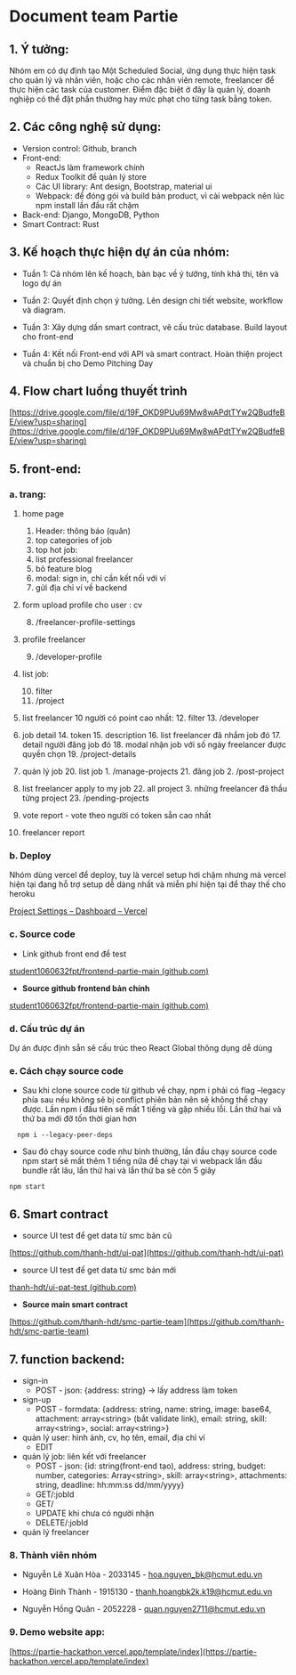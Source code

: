 # Document team Partie

## 1. Ý tưởng:

Nhóm em có dự định tạo Một Scheduled Social, ứng dụng thực hiện task cho quản lý và nhân viên, hoặc cho các nhân viên remote, freelancer để thực hiện các task của customer. Điểm đặc biệt ở đây là quản lý, doanh nghiệp có thể đặt phần thưởng hay mức phạt cho từng task bằng token.

## 2. Các công nghệ sử dụng:

- Version control: Github, branch
- Front-end:
  - ReactJs làm framework chính
  - Redux Toolkit để quản lý store
  - Các UI library: Ant design, Bootstrap, material ui
  - Webpack: để đóng gói và build bản product, vì cài webpack nên lúc npm install lần đầu rất chậm
- Back-end: Django, MongoDB, Python
- Smart Contract: Rust

## 3. Kế hoạch thực hiện dự án của nhóm:

- Tuần 1: Cả nhóm lên kế hoạch, bàn bạc về ý tưởng, tính khả thi, tên và logo dự án

- Tuần 2: Quyết định chọn ý tưởng. Lên design chi tiết website, workflow và diagram.

- Tuần 3: Xây dựng dần smart contract, vẽ cấu trúc database. Build layout cho front-end

- Tuần 4: Kết nối Front-end với API và smart contract. Hoàn thiện project và chuẩn bị cho Demo Pitching Day

## 4. Flow chart luồng thuyết trình

[https://drive.google.com/file/d/19F_OKD9PUu69Mw8wAPdtTYw2QBudfeBE/view?usp=sharing](https://drive.google.com/file/d/19F_OKD9PUu69Mw8wAPdtTYw2QBudfeBE/view?usp=sharing)

## 5. front-end:

### a. trang:

1. home page
   1. Header: thông báo (quân)
   2. top categories of job
   3. top hot job:
   4. list professional freelancer
   5. bỏ feature blog
   6. modal: sign in, chỉ cần kết nối với ví
   7. gửi địa chỉ ví về backend
2. form upload profile cho user : cv

   8. /freelancer-profile-settings

3. profile freelancer

   9. /developer-profile

4. list job:

   10. filter
   11. /project

5. list freelancer 10 người có point cao nhất: 12. filter 13. /developer

6. job detail 14. token 15. description 16. list freelancer đã nhắm job đó 17. detail người đăng job đó 18. modal nhận job với số ngày freelancer được quyền chọn 19. /project-details

7. quản lý job 20. list job 1. /manage-projects 21. đăng job 2. /post-project

8. list freelancer apply to my job 22. all project 3. những freelancer đã thầu từng project 23. /pending-projects

9. vote report - vote theo người có token sẵn cao nhất

10. freelancer report

### b. Deploy

Nhóm dùng vercel để deploy, tuy là vercel setup hơi chậm nhưng mà vercel hiện tại đang hỗ trợ setup dễ dàng nhất và miễn phí hiện tại để thay thế cho heroku

[Project Settings – Dashboard – Vercel](https://vercel.com/student1060632fpt/template-reactjs-kofe/settings)

### c. Source code

- Link github front end để test

[student1060632fpt/frontend-partie-main (github.com)](https://github.com/student1060632fpt/frontend-partie-main)

- **Source github frontend bản chính**

[student1060632fpt/frontend-partie-main (github.com)](https://github.com/student1060632fpt/frontend-partie-main)

### d. Cấu trúc dự án

Dự án được định sẵn sẽ cấu trúc theo React Global thông dụng dễ dùng

### e. Cách chạy source code

- Sau khi clone source code từ github về chạy, npm i phải có flag –legacy phía sau nếu không sẽ bị conflict phiên bản nên sẽ không thể chạy được. Lần npm i đầu tiên sẽ mất 1 tiếng và gặp nhiều lỗi. Lần thứ hai và thứ ba mới đỡ tốn thời gian hơn

```
  npm i --legacy-peer-deps
```


* Sau đó chạy source code như bình thường, lần đầu chạy source code npm start sẽ mất thêm 1 tiếng nữa để chạy tại vì webpack lần đầu bundle rất lâu, lần thứ hai và lần thứ ba sẽ còn 5 giây

```
npm start
```

## 6.  Smart contract

- source UI test để get data từ smc bản cũ

[https://github.com/thanh-hdt/ui-pat](https://github.com/thanh-hdt/ui-pat)

- source UI test để get data từ smc bản mới

[thanh-hdt/ui-pat-test (github.com)](https://github.com/thanh-hdt/ui-pat-test)

- **Source main smart contract**

[https://github.com/thanh-hdt/smc-partie-team](https://github.com/thanh-hdt/smc-partie-team)

## 7.  function backend:

- sign-in
  - POST - json: {address: string} -> lấy address làm token
- sign-up
  - POST - formdata: {address: string, name: string, image: base64, attachment: array&lt;string> (bắt validate link), email: string, skill: array&lt;string>, social: array&lt;string>}
- quản lý user: hình ảnh, cv, họ tên, email, địa chỉ ví
  - EDIT
- quản lý job: liên kết với freelancer
  - POST - json: {id: string(front-end tạo), address: string, budget: number, categories: Array&lt;string>, skill: array&lt;string>, attachments: string, deadline: hh:mm:ss dd/mm/yyyy}
  - GET/:jobId
  - GET/
  - UPDATE khi chưa có người nhận
  - DELETE/:jobId
- quản lý freelancer

### 8. Thành viên nhóm

- Nguyễn Lê Xuân Hòa - 2033145 - hoa.nguyen_bk@hcmut.edu.vn

- Hoàng Đình Thành - 1915130 - thanh.hoangbk2k.k19@hcmut.edu.vn

- Nguyễn Hồng Quân - 2052228 - quan.nguyen2711@hcmut.edu.vn

### 9. Demo website app:

[https://partie-hackathon.vercel.app/template/index](https://partie-hackathon.vercel.app/template/index)

